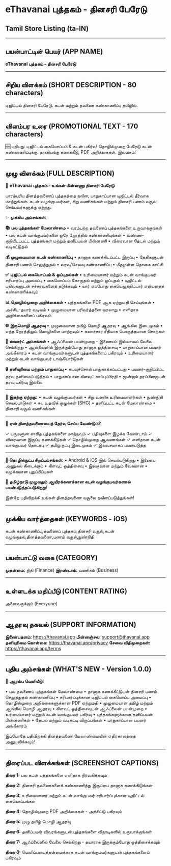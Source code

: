 # eThavanai புத்தகம் - தினசரி பேரேடு
## Tamil Store Listing (ta-IN)

---

## பயன்பாட்டின் பெயர் (APP NAME)
**eThavanai புத்தகம் - தினசரி பேரேடு**

---

## சிறிய விளக்கம் (SHORT DESCRIPTION - 80 characters)
டிஜிட்டல் தினசரி பேரேடு. கடன் மற்றும் தவணை கண்காணிப்பு தமிழில்.

---

## விளம்பர உரை (PROMOTIONAL TEXT - 170 characters)
🆕 புதியது: டிஜிட்டல் கையொப்பம் & கடன் பகிர்வு! தொழில்முறை பேரேடு கடன் கண்காணிப்புக்கு. தானியங்கு கணக்கீடு, PDF அறிக்கைகள். இலவசம்!

---

## முழு விளக்கம் (FULL DESCRIPTION)

📒 **eThavanai புத்தகம் - உங்கள் மின்னணு தினசரி பேரேடு**

பாரம்பரிய தினத்தவணைப் புத்தகத்தை நவீன, பாதுகாப்பான டிஜிட்டல் தீர்வாக மாற்றுங்கள். கடன் வழங்குபவர்கள், சிறு வணிகங்கள் மற்றும் தினசரி பணம் வசூல் செய்பவர்களுக்கு ஏற்றது.

✨ **முக்கிய அம்சங்கள்:**

**📚 பல புத்தகங்கள் மேலாண்மை**
• வரம்பற்ற தவணைப் புத்தகங்களை உருவாக்குங்கள்
• பல கடன் வாங்குபவர்களை ஒரே நேரத்தில் கண்காணியுங்கள்
• வண்ண-குறியிடப்பட்ட புத்தகங்கள் மற்றும் தனிப்பயன் பின்னணி
• விரைவான தேடல் மற்றும் வடிகட்டுதல்

**💰 முழுமையான கடன் கண்காணிப்பு**
• தானாக கணக்கிடப்பட்ட இருப்பு
• தேதிகளுடன் தினசரி பணம் செலுத்துதல்
• வரவு/செலவு கண்காணிப்பு
• மீதமுள்ள தொகை காட்சி

**✅ டிஜிட்டல் கையொப்பம் & ஒப்புதல்கள்**
• உரிமையாளர் மற்றும் கடன் வாங்குபவர் சரிபார்ப்பு அமைப்பு
• கையொப்பம் கோருதல் மற்றும் ஒப்புதல்
• டிஜிட்டல் பதிவுகளுடன் சச்சரவுகளைத் தடுக்கவும்
• யார் எப்போது கையெழுத்திட்டார் என்பதைக் கண்காணிக்கவும்

**📊 தொழில்முறை அறிக்கைகள்**
• புத்தகங்களை PDF ஆக ஏற்றுமதி செய்யுங்கள்
• அச்சிட-தயார் வடிவம்
• முழுமையான பரிவர்த்தனை வரலாறு
• எளிதாக அறிக்கைகளைப் பகிரவும்

**🌐 இருமொழி ஆதரவு**
• முழுமையான தமிழ் மொழி ஆதரவு
• ஆங்கில இடைமுகம்
• எந்த நேரத்திலும் மொழிகளை மாற்றவும்
• கலாச்சார ரீதியாக பொருத்தமான சொற்கள்

**📱 ஸ்மார்ட் அம்சங்கள்**
• ஆஃப்லைன் பயன்முறை - இணையம் இல்லாமல் வேலை செய்கிறது
• ஆன்லைனில் இருக்கும்போது தானாக ஒத்திசைவு
• பாதுகாப்பான பயனர் அங்கீகாரம்
• கடன் வாங்குபவர்களுடன் புத்தகங்களைப் பகிரவும்
• உரிமையாளர் மற்றும் கடன் வாங்குபவர் டாஷ்போர்டுகள்

**🔒 தனியுரிமை மற்றும் பாதுகாப்பு**
• கடவுச்சொல் பாதுகாக்கப்பட்டது
• பயனர்-குறிப்பிட்ட தரவு தனிமைப்படுத்தல்
• பாதுகாப்பான கிளவுட் காப்புப்பிரதி
• மூன்றாம் தரப்பினருடன் தரவு பகிர்வு இல்லை

---

**💼 இதற்கு ஏற்றது:**
• கடன் வழங்குபவர்கள்
• சிறு வணிக உரிமையாளர்கள்
• நுண்நிதி செயல்பாடுகள்
• சுய உதவிக் குழுக்கள் (SHG)
• தனிப்பட்ட கடன் மேலாண்மை
• தினசரி வசூல் வணிகங்கள்

---

**🎯 ஏன் தினத்தவணையைத் தேர்வு செய்ய வேண்டும்?**

✓ பருமனான காகித புத்தகங்களை மாற்றவும்
✓ பதிவுகளை இழக்க வேண்டாம்
✓ விரைவான இருப்பு கணக்கீடுகள்
✓ தொழில்முறை ஆவணங்கள்
✓ எளிதான கடன் வாங்குபவர் தொடர்பு
✓ தமிழ் நட்பு இடைமுகம்
✓ இலவசமாகப் பயன்படுத்த

---

**📲 தொழில்நுட்ப சிறப்பம்சங்கள்:**
• Android & iOS இல் செயல்படுகிறது
• இணைய அணுகல் கிடைக்கும்
• கிளவுட் ஒத்திசைவு
• இலகுவான மற்றும் வேகமான
• வழக்கமான புதுப்பிப்புகள்

🌟 **தமிழ்நாடு முழுவதும் ஆயிரக்கணக்கான கடன் வழங்குபவர்களால் பயன்படுத்தப்படுகிறது!**

இன்றே பதிவிறக்கி உங்கள் தினத்தவணை வசூலை நவீனப்படுத்துங்கள்!

---

## முக்கிய வார்த்தைகள் (KEYWORDS - iOS)

கடன் கண்காணிப்பு,தவணைப் புத்தகம்,தினசரி வசூல்,கடன் வழங்குதல்,தினத்தவணை,பணம் வசூல்,நுண்நிதி

---

## பயன்பாட்டு வகை (CATEGORY)
**முதன்மை:** நிதி (Finance)
**இரண்டாம்:** வணிகம் (Business)

---

## உள்ளடக்க மதிப்பீடு (CONTENT RATING)
அனைவருக்கும் (Everyone)

---

## ஆதரவு தகவல் (SUPPORT INFORMATION)
**இணையதளம்:** https://thavanai.app
**மின்னஞ்சல்:** support@thavanai.app
**தனியுரிமை கொள்கை:** https://thavanai.app/privacy
**சேவை விதிமுறைகள்:** https://thavanai.app/terms

---

## புதிய அம்சங்கள் (WHAT'S NEW - Version 1.0.0)

🎉 **ஆரம்ப வெளியீடு!**

• பல தவணைப் புத்தகங்கள் மேலாண்மை
• தானாக கணக்கீட்டுடன் தினசரி பணம் செலுத்துதல் கண்காணிப்பு
• சரிபார்ப்புக்கான டிஜிட்டல் கையொப்ப அமைப்பு
• தொழில்முறை அறிக்கைகளுக்கான PDF ஏற்றுமதி
• முழுமையான தமிழ் மற்றும் ஆங்கில மொழி ஆதரவு
• கிளவுட் ஒத்திசைவுடன் ஆஃப்லைன் பயன்முறை
• உரிமையாளர் மற்றும் கடன் வாங்குபவர் பகிர்வு
• புத்தகங்களுக்கான தனிப்பயன் பின்னணிகள்
• தேடல் மற்றும் வடிகட்டி விருப்பங்கள்
• பாதுகாப்பான பயனர் அங்கீகாரம்

இப்போதே பதிவிறக்கி தினத்தவணை மேலாண்மையின் எதிர்காலத்தை அனுபவிக்கவும்!

---

## திரைப்பட விளக்கங்கள் (SCREENSHOT CAPTIONS)

**திரை 1:**
பல கடன் புத்தகங்களை எளிதாக நிர்வகிக்கவும்

**திரை 2:**
தினசரி தவணைகளைக் கண்காணித்து இருப்பை தானாக கணக்கிடுங்கள்

**திரை 3:**
உரிமையாளர் மற்றும் கடன் வாங்குபவர் சரிபார்ப்புக்கான டிஜிட்டல் கையொப்பங்கள்

**திரை 4:**
தொழில்முறை PDF அறிக்கைகள் - அச்சிட்டு பகிரவும்

**திரை 5:**
முழு தமிழ் மொழி ஆதரவு

**திரை 6:**
தனிப்பயன் விவரங்களுடன் புத்தகங்களை விநாடிகளில் உருவாக்குங்கள்

**திரை 7:**
ஆஃப்லைனில் வேலை செய்கிறது - தயாராக இருக்கும்போது ஒத்திசைக்கவும்

**திரை 8:**
வெளிப்படைத்தன்மைக்காக கடன் வாங்குபவர்களுடன் புத்தகங்களைப் பகிரவும்

